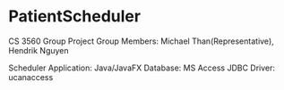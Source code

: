 # PatientScheduler
CS 3560 Group Project
Group Members: Michael Than(Representative), Hendrik Nguyen

Scheduler Application: Java/JavaFX
Database: MS Access
  JDBC Driver: ucanaccess
  
